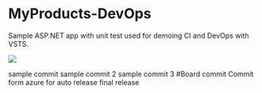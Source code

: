 # MyProducts-DevOps
Sample ASP.NET app with unit test used for demoing CI and DevOps with VSTS.

<img src="https://houssemdellai.visualstudio.com/_apis/public/build/definitions/b96ad040-6b85-4f10-84e6-e6e39a3f63dc/12/badge"/>

sample commit
sample commit 2
sample commit 3
#Board commit
Commit form azure
for auto release
final release